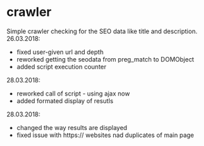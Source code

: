 # crawler
Simple crawler checking for the SEO data like title and description.
26.03.2018:
- fixed user-given url and depth
- reworked getting the seodata from preg_match to DOMObject
- added script execution counter

28.03.2018:
- reworked call of script - using ajax now
- added formated display of resutls

28.03.2018:
- changed the way results are displayed
- fixed issue with https:// websites nad duplicates of main page